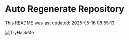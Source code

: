 # Auto Regenerate Repository

This README was last updated: 2025-05-16 08:55:13

 ![TryHackMe](https://tryhackme.com/badge/533634)